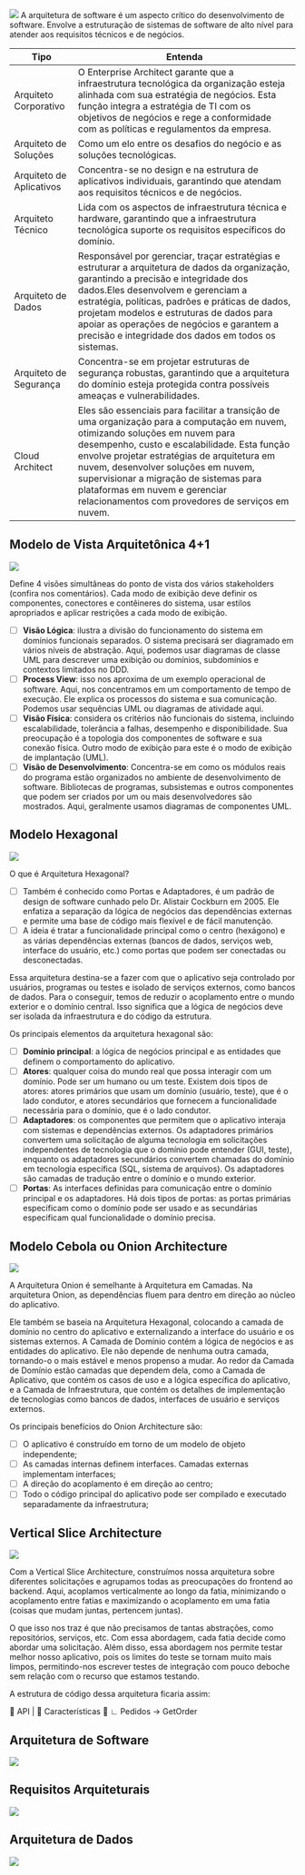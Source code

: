 

[![](https://mermaid.ink/img/pako:eNplUr1u2zAQfpUDpwQIkKWTURRwHCdoESdClG5aruRZZkvxlCOlog0y9FGKDp06BX0CvVgoWbKMduP3c3ffkXxSmg2phaqsNxXWhQcQ5nhyspTHxkaKjeDpaU8D5LyNX1FojwBubIkGARkyYU0hMBiCSwrkW3atrchHnsxXLBV2v7tfg-khiWGS7smNSioQAg6guarZJzi5cnbN4JmK1oO1-yGEfcNbKrsXbfn835BDnB3D0T5u0gBWb-bzx83NDC6yze2Elr776Wygfs77qkYdObw9_yTv0vL_5To2r5oQGWoUBD4k3BsfSHt23UtpNU6le45LiwHWoSbd_dkmOcyp7gS1oxnny2wGa4chWj0TH7Ade69YahaMtj0MW7bo7PwgQ9TDpAyNsLffR_0Q7ChM5tDTZxzeGK4FvaHQ346jnuoL_9JR8tyGSFVabHV3v57pjS1l9KozVVH6I9ak7_jUWwoVd6lboRbpaFC-FKrwz8mHTeT8m9dqEaWhMyXclDu12KILCTW1wUiXFlPramSfXwGuGfzZ?type=png)](https://mermaid.live/edit#pako:eNplUr1u2zAQfpUDpwQIkKWTURRwHCdoESdClG5aruRZZkvxlCOlog0y9FGKDp06BX0CvVgoWbKMduP3c3ffkXxSmg2phaqsNxXWhQcQ5nhyspTHxkaKjeDpaU8D5LyNX1FojwBubIkGARkyYU0hMBiCSwrkW3atrchHnsxXLBV2v7tfg-khiWGS7smNSioQAg6guarZJzi5cnbN4JmK1oO1-yGEfcNbKrsXbfn835BDnB3D0T5u0gBWb-bzx83NDC6yze2Elr776Wygfs77qkYdObw9_yTv0vL_5To2r5oQGWoUBD4k3BsfSHt23UtpNU6le45LiwHWoSbd_dkmOcyp7gS1oxnny2wGa4chWj0TH7Ade69YahaMtj0MW7bo7PwgQ9TDpAyNsLffR_0Q7ChM5tDTZxzeGK4FvaHQ346jnuoL_9JR8tyGSFVabHV3v57pjS1l9KozVVH6I9ak7_jUWwoVd6lboRbpaFC-FKrwz8mHTeT8m9dqEaWhMyXclDu12KILCTW1wUiXFlPramSfXwGuGfzZ)
A arquitetura de software é um aspecto crítico do desenvolvimento de software. Envolve a estruturação de sistemas de software de alto nível para atender aos requisitos técnicos e de negócios.

| Tipo | Entenda |
| ---- | -----   |
| Arquiteto Corporativo | O Enterprise Architect garante que a infraestrutura tecnológica da organização esteja alinhada com sua estratégia de negócios. Esta função integra a estratégia de TI com os objetivos de negócios e rege a conformidade com as políticas e regulamentos da empresa. |
| Arquiteto de Soluções | Como um elo entre os desafios do negócio e as soluções tecnológicas. |
| Arquiteto de Aplicativos | Concentra-se no design e na estrutura de aplicativos individuais, garantindo que atendam aos requisitos técnicos e de negócios. |
| Arquiteto Técnico |  Lida com os aspectos de infraestrutura técnica e hardware, garantindo que a infraestrutura tecnológica suporte os requisitos específicos do domínio. |
| Arquiteto de Dados |  Responsável por gerenciar, traçar estratégias e estruturar a arquitetura de dados da organização, garantindo a precisão e integridade dos dados.Eles desenvolvem e gerenciam a estratégia, políticas, padrões e práticas de dados, projetam modelos e estruturas de dados para apoiar as operações de negócios e garantem a precisão e integridade dos dados em todos os sistemas. |
| Arquiteto de Segurança | Concentra-se em projetar estruturas de segurança robustas, garantindo que a arquitetura do domínio esteja protegida contra possíveis ameaças e vulnerabilidades. |
| Cloud Architect |  Eles são essenciais para facilitar a transição de uma organização para a computação em nuvem, otimizando soluções em nuvem para desempenho, custo e escalabilidade. Esta função envolve projetar estratégias de arquitetura em nuvem, desenvolver soluções em nuvem, supervisionar a migração de sistemas para plataformas em nuvem e gerenciar relacionamentos com provedores de serviços em nuvem. |

## Modelo de Vista Arquitetônica 4+1

![](../img/𝟰_1_a𝗿𝗰𝗵𝗶𝘁𝗲𝗰𝘁𝘂𝗿𝗮𝗹_v𝗶𝗲𝘄_m𝗼𝗱𝗲𝗹.png)

Define 4 visões simultâneas do ponto de vista dos vários stakeholders (confira nos comentários). Cada modo de exibição deve definir os componentes, conectores e contêineres do sistema, usar estilos apropriados e aplicar restrições a cada modo de exibição.

- [ ] **Visão Lógica**: ilustra a divisão do funcionamento do sistema em domínios funcionais separados. O sistema precisará ser diagramado em vários níveis de abstração. Aqui, podemos usar diagramas de classe UML para descrever uma exibição ou domínios, subdomínios e contextos limitados no DDD.
- [ ] **Process View**: isso nos aproxima de um exemplo operacional de software. Aqui, nos concentramos em um comportamento de tempo de execução. Ele explica os processos do sistema e sua comunicação. Podemos usar sequências UML ou diagramas de atividade aqui.
- [ ] **Visão Física**: considera os critérios não funcionais do sistema, incluindo escalabilidade, tolerância a falhas, desempenho e disponibilidade. Sua preocupação é a topologia dos componentes de software e sua conexão física. Outro modo de exibição para este é o modo de exibição de implantação (UML).
- [ ] **Visão de Desenvolvimento**: Concentra-se em como os módulos reais do programa estão organizados no ambiente de desenvolvimento de software. Bibliotecas de programas, subsistemas e outros componentes que podem ser criados por um ou mais desenvolvedores são mostrados. Aqui, geralmente usamos diagramas de componentes UML.

## Modelo Hexagonal

![](../img/hexagonal.png)

O que é Arquitetura Hexagonal?

- [ ] Também é conhecido como Portas e Adaptadores, é um padrão de design de software cunhado pelo Dr. Alistair Cockburn em 2005. Ele enfatiza a separação da lógica de negócios das dependências externas e permite uma base de código mais flexível e de fácil manutenção.
- [ ] A ideia é tratar a funcionalidade principal como o centro (hexágono) e as várias dependências externas (bancos de dados, serviços web, interface do usuário, etc.) como portas que podem ser conectadas ou desconectadas.

Essa arquitetura destina-se a fazer com que o aplicativo seja controlado por usuários, programas ou testes e isolado de serviços externos, como bancos de dados. Para o conseguir, temos de reduzir o acoplamento entre o mundo exterior e o domínio central. Isso significa que a lógica de negócios deve ser isolada da infraestrutura e do código da estrutura.

Os principais elementos da arquitetura hexagonal são:

- [ ] **Domínio principal**: a lógica de negócios principal e as entidades que definem o comportamento do aplicativo.
- [ ] **Atores**: qualquer coisa do mundo real que possa interagir com um domínio. Pode ser um humano ou um teste. Existem dois tipos de atores: atores primários que usam um domínio (usuário, teste), que é o lado condutor, e atores secundários que fornecem a funcionalidade necessária para o domínio, que é o lado condutor.
- [ ] **Adaptadores**: os componentes que permitem que o aplicativo interaja com sistemas e dependências externos. Os adaptadores primários convertem uma solicitação de alguma tecnologia em solicitações independentes de tecnologia que o domínio pode entender (GUI, teste), enquanto os adaptadores secundários convertem chamadas do domínio em tecnologia específica (SQL, sistema de arquivos). Os adaptadores são camadas de tradução entre o domínio e o mundo exterior.
- [ ] **Portas**: As interfaces definidas para comunicação entre o domínio principal e os adaptadores. Há dois tipos de portas: as portas primárias especificam como o domínio pode ser usado e as secundárias especificam qual funcionalidade o domínio precisa.

## Modelo Cebola ou Onion Architecture

![](../img/onion.png)

A Arquitetura Onion é semelhante à Arquitetura em Camadas. Na arquitetura Onion, as dependências fluem para dentro em direção ao núcleo do aplicativo.

Ele também se baseia na Arquitetura Hexagonal, colocando a camada de domínio no centro do aplicativo e externalizando a interface do usuário e os sistemas externos. A Camada de Domínio contém a lógica de negócios e as entidades do aplicativo. Ele não depende de nenhuma outra camada, tornando-o o mais estável e menos propenso a mudar. Ao redor da Camada de Domínio estão camadas que dependem dela, como a Camada de Aplicativo, que contém os casos de uso e a lógica específica do aplicativo, e a Camada de Infraestrutura, que contém os detalhes de implementação de tecnologias como bancos de dados, interfaces de usuário e serviços externos.

Os principais benefícios do Onion Architecture são:

- [ ] O aplicativo é construído em torno de um modelo de objeto independente;
- [ ] As camadas internas definem interfaces. Camadas externas implementam interfaces;
- [ ] A direção do acoplamento é em direção ao centro;
- [ ] Todo o código principal do aplicativo pode ser compilado e executado separadamente da infraestrutura;

## Vertical Slice Architecture

![](../img/vertical.png)

Com a Vertical Slice Architecture, construímos nossa arquitetura sobre diferentes solicitações e agrupamos todas as preocupações do frontend ao backend. Aqui, acoplamos verticalmente ao longo da fatia, minimizando o acoplamento entre fatias e maximizando o acoplamento em uma fatia (coisas que mudam juntas, pertencem juntas).

O que isso nos traz é que não precisamos de tantas abstrações, como repositórios, serviços, etc. Com essa abordagem, cada fatia decide como abordar uma solicitação. Além disso, essa abordagem nos permite testar melhor nosso aplicativo, pois os limites do teste se tornam muito mais limpos, permitindo-nos escrever testes de integração com pouco deboche sem relação com o recurso que estamos testando.

A estrutura de código dessa arquitetura ficaria assim:

📂 API
|
📂 Características
 📂 ∟ Pedidos → GetOrder


## Arquitetura de Software

[![](https://mermaid.ink/img/pako:eNo9z8FKA0EMBuBXGXJqoeB9EUFUvHgo7nUucSfdDu4kaybToqVP46EPsi_mbFe9_fnyE8gJOgkEDaTIIeHo2TkVsdXqXj9KNLKieHvzpneBXCs7O6LSej3XnHvKpmUuTJfpW9yCD5JGYWKLX4sv_EoDdlEYU13J9WINStfUxpKNEual-ywHUkaeLriAcy-R-4I9cf6TrYpJJ4P8C2wgkSaMof5zmtWD7SmRh6bGgPruwfO59rCYtJ_cQVM_oA2olH4PzQ6HXKcyBjR6jNgrpl89_wDdGGgY?type=png)](https://mermaid.live/edit#pako:eNo9z8FKA0EMBuBXGXJqoeB9EUFUvHgo7nUucSfdDu4kaybToqVP46EPsi_mbFe9_fnyE8gJOgkEDaTIIeHo2TkVsdXqXj9KNLKieHvzpneBXCs7O6LSej3XnHvKpmUuTJfpW9yCD5JGYWKLX4sv_EoDdlEYU13J9WINStfUxpKNEual-ywHUkaeLriAcy-R-4I9cf6TrYpJJ4P8C2wgkSaMof5zmtWD7SmRh6bGgPruwfO59rCYtJ_cQVM_oA2olH4PzQ6HXKcyBjR6jNgrpl89_wDdGGgY)

## Requisitos Arquiteturais

[![](https://mermaid.ink/img/pako:eNpNT81KAzEQfpUwpxYK3hcRFutNodhrLtOdaXZwM1knyUFLn8cH8cVM3RW8zffLNxcYEjF0EEUp4uzVOUupbDav_F4lS0n5_u5kD701WLhUQ8nb7c3n3IHtnCyiDrwQfQOfrBhZS_rNEbs9UsqL_pQHnPAkkxDSmjlyaKX6_YULfuaA__W-UlthssqPGGfUEfNf_QvaGxfRsOiwg8hthlD76nLjPJSRI3vo2knN7cHrtfmwlnT80AG6YpV3YKmGEbozTrmhOhMW3gsGw7iy1x8D3GeJ?type=png)](https://mermaid.live/edit#pako:eNpNT81KAzEQfpUwpxYK3hcRFutNodhrLtOdaXZwM1knyUFLn8cH8cVM3RW8zffLNxcYEjF0EEUp4uzVOUupbDav_F4lS0n5_u5kD701WLhUQ8nb7c3n3IHtnCyiDrwQfQOfrBhZS_rNEbs9UsqL_pQHnPAkkxDSmjlyaKX6_YULfuaA__W-UlthssqPGGfUEfNf_QvaGxfRsOiwg8hthlD76nLjPJSRI3vo2knN7cHrtfmwlnT80AG6YpV3YKmGEbozTrmhOhMW3gsGw7iy1x8D3GeJ)

## Arquitetura de Dados

![](../img/dba-ad-atg-dados.png)
